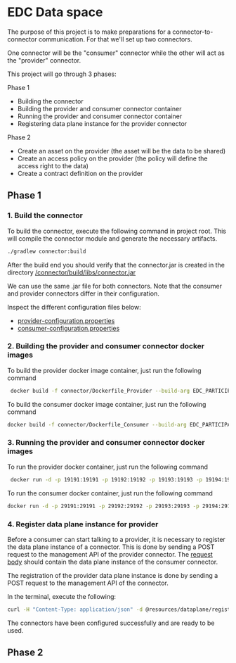 # EDC Data space
The purpose of this project is to make preparations for a connector-to-connector communication.
For that we'll set up two connectors.

One connector will be the "consumer" connector while the other will act as the
"provider" connector. 

This project will go through 3 phases:

Phase 1
* Building the connector
* Building the provider and consumer connector container
* Running the provider and consumer connector container
* Registering data plane instance for the provider connector

Phase 2
* Create an asset on the provider (the asset will be the data to be shared)
* Create an access policy on the provider (the policy will define the access right to the data)
* Create a contract definition on the provider

## Phase 1
### 1. Build the connector
To build the connector, execute the following command in project root. This will compile the connector module and generate the necessary artifacts.

```bash
./gradlew connector:build
```
After the build end you should verify that the connector.jar is created in the directory
[/connector/build/libs/connector.jar](connector/build/libs/connector.jar)

We can use the same .jar file for both connectors. Note that the consumer and provider connectors differ in their configuration.

Inspect the different configuration files below:

* [provider-configuration.properties](configuration/connector/provider-configuration.properties)
* [consumer-configuration.properties](configuration/connector/consumer-configuration.properties)


### 2. Building the provider and consumer connector docker images

To build the provider docker image container, just run the following command
```bash
 docker build -f connector/Dockerfile_Provider --build-arg EDC_PARTICIPANT_ID=my_provider -t provider-connector .
``` 

To build the consumer docker image container, just run the following command
```bash
docker build -f connector/Dockerfile_Consumer --build-arg EDC_PARTICIPANT_ID=my_consumer -t consumer-connector .
``` 
### 3. Running the provider and consumer connector docker images

To run the provider docker container, just run the following command
```bash
 docker run -d -p 19191:19191 -p 19192:19192 -p 19193:19193 -p 19194:19194 provider-connector
``` 

To run the consumer docker container, just run the following command
```bash
docker run -d -p 29191:29191 -p 29192:29192 -p 29193:29193 -p 29194:29194 consumer-connector
``` 

### 4. Register data plane instance for provider
Before a consumer can start talking to a provider, it is necessary to register the data plane
instance of a connector. This is done by sending a POST request to the management API of the
provider connector. The [request body](resources/dataplane/register-data-plane-provider.json) should contain the data plane instance of the consumer
connector.

The registration of the provider data plane instance is done by sending a POST
request to the management API of the connector.

In the terminal, execute the following:

```bash
curl -H "Content-Type: application/json" -d @resources/dataplane/register-data-plane-provider.json -X POST "http://localhost:19193/management/v2/dataplanes" -s | jq
```
The connectors have been configured successfully and are ready to be used.

## Phase 2
